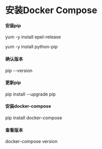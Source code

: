 # 安装Docker Compose

#### 安装pip

yum -y install epel-release

yum -y install python-pip

#### 确认版本

pip --version

#### 更新pip

pip install --upgrade pip

#### 安装docker-compose

pip install docker-compose 

#### 查看版本

docker-compose version



